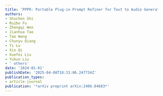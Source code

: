 ```yaml
---
title: 'PPPR: Portable Plug-in Prompt Refiner for Text to Audio Generation'
authors:
- Shuchen Shi
- Ruibo Fu
- Zhengqi Wen
- Jianhua Tao
- Tao Wang
- Chunyu Qiang
- Yi Lu
- Xin Qi
- Xuefei Liu
- Yukun Liu
- ' others'
date: '2024-01-01'
publishDate: '2025-04-08T18:31:06.247734Z'
publication_types:
- article-journal
publication: '*arXiv preprint arXiv:2406.04683*'
---
```

